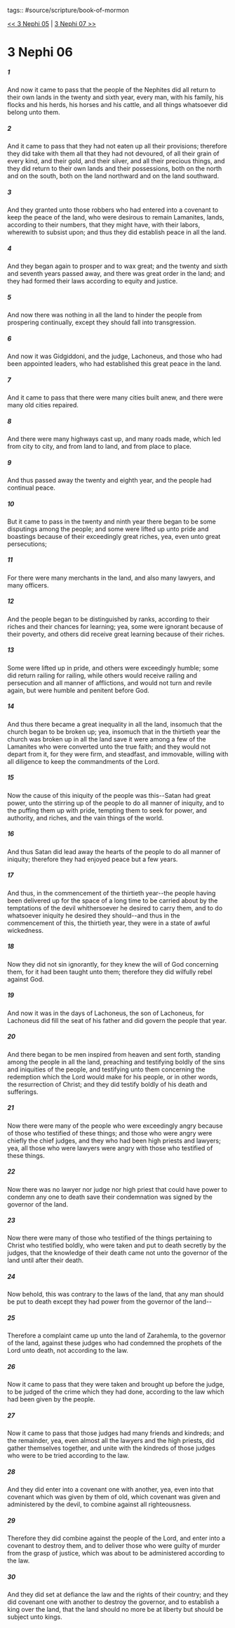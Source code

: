 tags:: #source/scripture/book-of-mormon

[<< 3 Nephi 05](source/scripture/book-of-mormon/11_3_Nephi/3_Nephi_05.md) | [3 Nephi 07 >>](source/scripture/book-of-mormon/11_3_Nephi/3_Nephi_07.md)

# 3 Nephi 06

##### 1

And now it came to pass that the people of the Nephites did all return to their own lands in the twenty and sixth year, every man, with his family, his flocks and his herds, his horses and his cattle, and all things whatsoever did belong unto them.

##### 2

And it came to pass that they had not eaten up all their provisions; therefore they did take with them all that they had not devoured, of all their grain of every kind, and their gold, and their silver, and all their precious things, and they did return to their own lands and their possessions, both on the north and on the south, both on the land northward and on the land southward.

##### 3

And they granted unto those robbers who had entered into a covenant to keep the peace of the land, who were desirous to remain Lamanites, lands, according to their numbers, that they might have, with their labors, wherewith to subsist upon; and thus they did establish peace in all the land.

##### 4

And they began again to prosper and to wax great; and the twenty and sixth and seventh years passed away, and there was great order in the land; and they had formed their laws according to equity and justice.

##### 5

And now there was nothing in all the land to hinder the people from prospering continually, except they should fall into transgression.

##### 6

And now it was Gidgiddoni, and the judge, Lachoneus, and those who had been appointed leaders, who had established this great peace in the land.

##### 7

And it came to pass that there were many cities built anew, and there were many old cities repaired.

##### 8

And there were many highways cast up, and many roads made, which led from city to city, and from land to land, and from place to place.

##### 9

And thus passed away the twenty and eighth year, and the people had continual peace.

##### 10

But it came to pass in the twenty and ninth year there began to be some disputings among the people; and some were lifted up unto pride and boastings because of their exceedingly great riches, yea, even unto great persecutions;

##### 11

For there were many merchants in the land, and also many lawyers, and many officers.

##### 12

And the people began to be distinguished by ranks, according to their riches and their chances for learning; yea, some were ignorant because of their poverty, and others did receive great learning because of their riches.

##### 13

Some were lifted up in pride, and others were exceedingly humble; some did return railing for railing, while others would receive railing and persecution and all manner of afflictions, and would not turn and revile again, but were humble and penitent before God.

##### 14

And thus there became a great inequality in all the land, insomuch that the church began to be broken up; yea, insomuch that in the thirtieth year the church was broken up in all the land save it were among a few of the Lamanites who were converted unto the true faith; and they would not depart from it, for they were firm, and steadfast, and immovable, willing with all diligence to keep the commandments of the Lord.

##### 15

Now the cause of this iniquity of the people was this--Satan had great power, unto the stirring up of the people to do all manner of iniquity, and to the puffing them up with pride, tempting them to seek for power, and authority, and riches, and the vain things of the world.

##### 16

And thus Satan did lead away the hearts of the people to do all manner of iniquity; therefore they had enjoyed peace but a few years.

##### 17

And thus, in the commencement of the thirtieth year--the people having been delivered up for the space of a long time to be carried about by the temptations of the devil whithersoever he desired to carry them, and to do whatsoever iniquity he desired they should--and thus in the commencement of this, the thirtieth year, they were in a state of awful wickedness.

##### 18

Now they did not sin ignorantly, for they knew the will of God concerning them, for it had been taught unto them; therefore they did wilfully rebel against God.

##### 19

And now it was in the days of Lachoneus, the son of Lachoneus, for Lachoneus did fill the seat of his father and did govern the people that year.

##### 20

And there began to be men inspired from heaven and sent forth, standing among the people in all the land, preaching and testifying boldly of the sins and iniquities of the people, and testifying unto them concerning the redemption which the Lord would make for his people, or in other words, the resurrection of Christ; and they did testify boldly of his death and sufferings.

##### 21

Now there were many of the people who were exceedingly angry because of those who testified of these things; and those who were angry were chiefly the chief judges, and they who had been high priests and lawyers; yea, all those who were lawyers were angry with those who testified of these things.

##### 22

Now there was no lawyer nor judge nor high priest that could have power to condemn any one to death save their condemnation was signed by the governor of the land.

##### 23

Now there were many of those who testified of the things pertaining to Christ who testified boldly, who were taken and put to death secretly by the judges, that the knowledge of their death came not unto the governor of the land until after their death.

##### 24

Now behold, this was contrary to the laws of the land, that any man should be put to death except they had power from the governor of the land--

##### 25

Therefore a complaint came up unto the land of Zarahemla, to the governor of the land, against these judges who had condemned the prophets of the Lord unto death, not according to the law.

##### 26

Now it came to pass that they were taken and brought up before the judge, to be judged of the crime which they had done, according to the law which had been given by the people.

##### 27

Now it came to pass that those judges had many friends and kindreds; and the remainder, yea, even almost all the lawyers and the high priests, did gather themselves together, and unite with the kindreds of those judges who were to be tried according to the law.

##### 28

And they did enter into a covenant one with another, yea, even into that covenant which was given by them of old, which covenant was given and administered by the devil, to combine against all righteousness.

##### 29

Therefore they did combine against the people of the Lord, and enter into a covenant to destroy them, and to deliver those who were guilty of murder from the grasp of justice, which was about to be administered according to the law.

##### 30

And they did set at defiance the law and the rights of their country; and they did covenant one with another to destroy the governor, and to establish a king over the land, that the land should no more be at liberty but should be subject unto kings.
